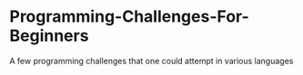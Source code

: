 # Programming-Challenges-For-Beginners
A few programming challenges that one could attempt in various languages
